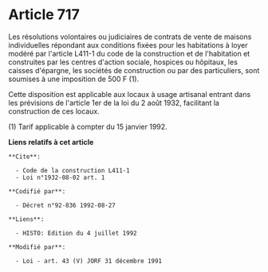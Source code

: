 # Article 717

Les résolutions volontaires ou judiciaires de contrats de vente de maisons individuelles répondant aux conditions fixées pour
les habitations à loyer modéré par l'article L411-1 du code de la construction et de l'habitation et construites par les
centres d'action sociale, hospices ou hôpitaux, les caisses d'épargne, les sociétés de construction ou par des particuliers,
sont soumises à une imposition de 500 F (1).

Cette disposition est applicable aux locaux à usage artisanal entrant dans les prévisions de l'article 1er de la loi du 2
août 1932, facilitant la construction de ces locaux.

(1) Tarif applicable à compter du 15 janvier 1992.

**Liens relatifs à cet article**

	**Cite**:

	  - Code de la construction L411-1
	  - Loi n°1932-08-02 art. 1

	**Codifié par**:

	  - Décret n°92-836 1992-08-27

	**Liens**:

	  - HISTO: Edition du 4 juillet 1992

	**Modifié par**:

	  - Loi - art. 43 (V) JORF 31 décembre 1991
